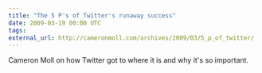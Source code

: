 ```yaml
---
title: "The 5 P's of Twitter's runaway success"
date: 2009-03-19 00:00 UTC
tags:
external_url: http://cameronmoll.com/archives/2009/03/5_p_of_twitter/
---
```


Cameron Moll on how Twitter got to where it is and why it's so important.
